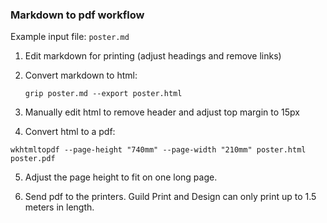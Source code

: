 ### Markdown to pdf workflow

Example input file: `poster.md`

1. Edit markdown for printing (adjust headings and remove links)

2. Convert markdown to html:
   ```
   grip poster.md --export poster.html
   ```

3. Manually edit html to remove header and adjust top margin to 15px

4.  Convert html to a pdf:
   ```
   wkhtmltopdf --page-height "740mm" --page-width "210mm" poster.html poster.pdf
   ```
5. Adjust the page height to fit on one long page.

6. Send pdf to the printers. Guild Print and Design can only print up to 1.5 meters in length.
